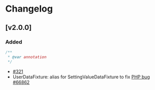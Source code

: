 # Changelog

## [v2.0.0]

### Added

```php
/**
 * @var annotation
 */
```

- [#321]
- UserDataFixture: alias for SettingValueDataFixture to fix [PHP bug #66862](https://bugs.php.net/bug.php?id=66862)

[#321]: https://github.com/dummy/dummy/pull/321
